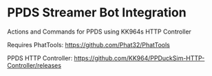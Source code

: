 # PPDS Streamer Bot Integration
Actions and Commands for PPDS using KK964s HTTP Controller

Requires PhatTools: https://github.com/Phat32/PhatTools

PPDS HTTP Controller: https://github.com/KK964/PPDuckSim-HTTP-Controller/releases
